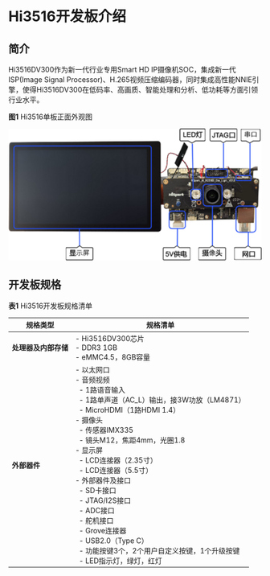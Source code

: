 # Hi3516开发板介绍


## 简介

Hi3516DV300作为新一代行业专用Smart HD IP摄像机SOC，集成新一代ISP(Image Signal Processor)、H.265视频压缩编码器，同时集成高性能NNIE引擎，使得Hi3516DV300在低码率、高画质、智能处理和分析、低功耗等方面引领行业水平。

  **图1** Hi3516单板正面外观图
  
![zh-cn_image_0000001271234717](figures/zh-cn_image_0000001271234717.png)


## 开发板规格

  **表1** Hi3516开发板规格清单

| 规格类型 | 规格清单 | 
| -------- | -------- |
| **处理器及内部存储** | -&nbsp;Hi3516DV300芯片<br/>-&nbsp;DDR3&nbsp;1GB<br/>-&nbsp;eMMC4.5，8GB容量 | 
| **外部器件** | -&nbsp;以太网口<br/>-&nbsp;音频视频<br/>&nbsp;&nbsp;-&nbsp;1路语音输入<br/>&nbsp;&nbsp;-&nbsp;1路单声道（AC_L）输出，接3W功放（LM4871）<br/>&nbsp;&nbsp;-&nbsp;MicroHDMI（1路HDMI&nbsp;1.4）<br/>-&nbsp;摄像头<br/>&nbsp;&nbsp;-&nbsp;传感器IMX335<br/>&nbsp;&nbsp;-&nbsp;镜头M12，焦距4mm，光圈1.8<br/>-&nbsp;显示屏<br/>&nbsp;&nbsp;-&nbsp;LCD连接器（2.35寸）<br/>&nbsp;&nbsp;-&nbsp;LCD连接器（5.5寸）<br/>-&nbsp;外部器件及接口<br/>&nbsp;&nbsp;-&nbsp;SD卡接口<br/>&nbsp;&nbsp;-&nbsp;JTAG/I2S接口<br/>&nbsp;&nbsp;-&nbsp;ADC接口<br/>&nbsp;&nbsp;-&nbsp;舵机接口<br/>&nbsp;&nbsp;-&nbsp;Grove连接器<br/>&nbsp;&nbsp;-&nbsp;USB2.0（Type&nbsp;C）<br/>&nbsp;&nbsp;-&nbsp;功能按键3个，2个用户自定义按键，1个升级按键<br/>&nbsp;&nbsp;-&nbsp;LED指示灯，绿灯，红灯 | 
